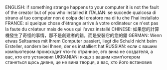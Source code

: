 ENGLISH: if something strange happens to your computer it is not the fault of the creator but of you who installed it ITALIAN: se succede qualcosa di strano al tuo computer non è colpa del creatore ma di tu che l'hai installato FRANCE: si quelque chose d'étrange arrive à votre ordinateur ce n'est pas la faute du créateur mais de vous qui l'avez installé CHINESE: 如果您的計算機發生了奇怪的事情，那不是創建者的錯，而是安裝它的您的錯 GERMAN: Wenn etwas Seltsames mit Ihrem Computer passiert, liegt die Schuld nicht beim Ersteller, sondern bei Ihnen, der es installiert hat RUSSIAN: если с вашим компьютером происходит что-то странное, это вина не создателя, а вас, кто его установил UKRANIAN: якщо з вашим комп’ютером станеться щось дивне, це не вина творця, а вас, хто його встановив
